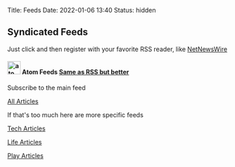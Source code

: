 Title: Feeds
Date: 2022-01-06 13:40
Status: hidden

## Syndicated Feeds

Just click and then register with your favorite RSS reader, like [NetNewsWire](https://netnewswire.com)



#### <img src="/images/256px-Feed-icon.svg.png" alt="atom logo" title="atom logo" width="30"/> Atom Feeds [Same as RSS but better](https://en.wikipedia.org/wiki/Atom_%28Web_standard%29)


Subscribe to the main feed

[All Articles](https://64zbit.com/feeds/all.atom.xml)

If that's too much here are more specific feeds

[Tech Articles](https://64zbit.com/feeds/tech.atom.xml)

[Life Articles](https://64zbit.com/feeds/life.atom.xml)

[Play Articles](https://64zbit.com/feeds/play.atom.xml)



